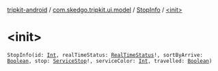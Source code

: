 [tripkit-android](../../index.md) / [com.skedgo.tripkit.ui.model](../index.md) / [StopInfo](index.md) / [&lt;init&gt;](./-init-.md)

# &lt;init&gt;

`StopInfo(id: `[`Int`](https://kotlinlang.org/api/latest/jvm/stdlib/kotlin/-int/index.html)`, realTimeStatus: `[`RealTimeStatus`](../../com.skedgo.tripkit.common.model/-real-time-status/index.md)`!, sortByArrive: `[`Boolean`](https://kotlinlang.org/api/latest/jvm/stdlib/kotlin/-boolean/index.html)`, stop: `[`ServiceStop`](../../com.skedgo.tripkit.common.model/-service-stop/index.md)`!, serviceColor: `[`Int`](https://kotlinlang.org/api/latest/jvm/stdlib/kotlin/-int/index.html)`, travelled: `[`Boolean`](https://kotlinlang.org/api/latest/jvm/stdlib/kotlin/-boolean/index.html)`)`